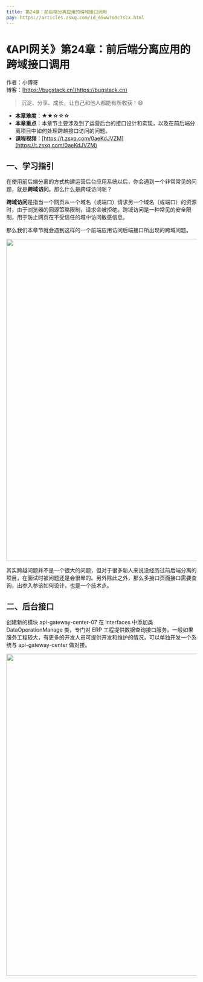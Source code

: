 ```yaml
---
title: 第24章：前后端分离应用的跨域接口调用
pay: https://articles.zsxq.com/id_65ww7o0c7scx.html
---
```


# 《API网关》第24章：前后端分离应用的跨域接口调用

作者：小傅哥
<br/>博客：[https://bugstack.cn](https://bugstack.cn)

>沉淀、分享、成长，让自己和他人都能有所收获！😄

- **本章难度**：★★☆☆☆
- **本章重点**：本章节主要涉及到了运营后台的接口设计和实现，以及在前后端分离项目中如何处理跨越接口访问的问题。
- **课程视频**：[https://t.zsxq.com/0aeKdJVZM](https://t.zsxq.com/0aeKdJVZM)

## 一、学习指引

在使用前后端分离的方式构建运营后台应用系统以后，你会遇到一个非常常见的问题，就是**跨域访问**。那么什么是跨域访问呢？

**跨域访问**是指当一个网页从一个域名（或端口）请求另一个域名（或端口）的资源时，由于浏览器的同源策略限制，请求会被拒绝。跨域访问是一种常见的安全限制，用于防止网页在不受信任的域中访问敏感信息。

那么我们本章节就会遇到这样的一个前端应用访问后端接口所出现的跨域问题。

<div align="center">
    <img src="https://bugstack.cn/images/article/assembly/api-gateway/api-gateway-24-01.png?raw=true" width="850px">
</div>

其实跨越问题并不是一个很大的问题，但对于很多新人来说没经历过前后端分离的项目，在面试时被问题还是会很晕的。另外除此之外，那么多接口页面接口需要查询，出参入参该如何设计，也是一个技术点。

## 二、后台接口

创建新的模块 api-gateway-center-07 在 interfaces 中添加类 DataOperationManage 类，专门对 ERP 工程提供数据查询接口服务。一般如果服务工程较大，有更多的开发人员可提供开发和维护的情况，可以单独开发一个系统与 api-gateway-center 做对接。

<div align="center">
    <img src="https://bugstack.cn/images/article/assembly/api-gateway/api-gateway-24-02.png?raw=true" width="850px">
</div>